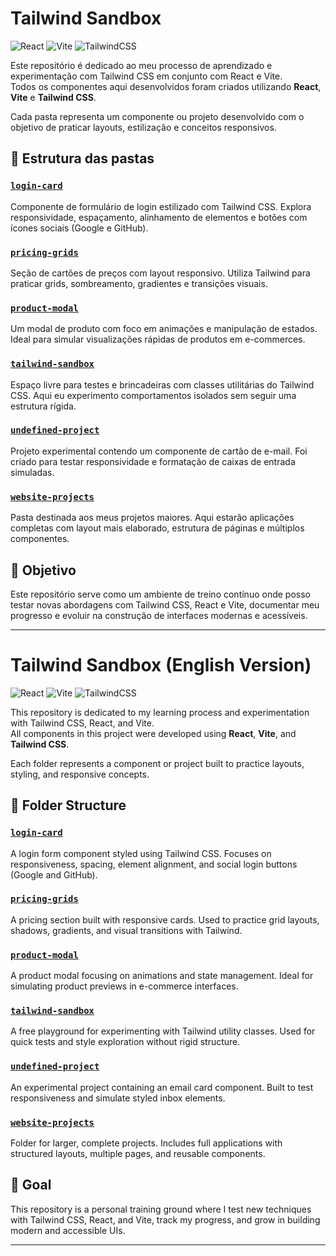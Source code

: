 # Tailwind Sandbox

![React](https://img.shields.io/badge/React-20232A?style=for-the-badge&logo=react&logoColor=61DAFB)
![Vite](https://img.shields.io/badge/Vite-646CFF?style=for-the-badge&logo=vite&logoColor=FFD62E)
![TailwindCSS](https://img.shields.io/badge/Tailwind_CSS-0EA5E9?style=for-the-badge&logo=tailwind-css&logoColor=white)

Este repositório é dedicado ao meu processo de aprendizado e experimentação com Tailwind CSS em conjunto com React e Vite.  
Todos os componentes aqui desenvolvidos foram criados utilizando **React**, **Vite** e **Tailwind CSS**.

Cada pasta representa um componente ou projeto desenvolvido com o objetivo de praticar layouts, estilização e conceitos responsivos.

## 📁 Estrutura das pastas

### [`login-card`](https://github.com/PedroDelgo/Tailwind-Sandbox/tree/main/login-card)
Componente de formulário de login estilizado com Tailwind CSS. Explora responsividade, espaçamento, alinhamento de elementos e botões com ícones sociais (Google e GitHub).

### [`pricing-grids`](https://github.com/PedroDelgo/Tailwind-Sandbox/tree/main/pricing-grids)
Seção de cartões de preços com layout responsivo. Utiliza Tailwind para praticar grids, sombreamento, gradientes e transições visuais.

### [`product-modal`](https://github.com/PedroDelgo/Tailwind-Sandbox/tree/main/product-modal)
Um modal de produto com foco em animações e manipulação de estados. Ideal para simular visualizações rápidas de produtos em e-commerces.

### [`tailwind-sandbox`](https://github.com/PedroDelgo/Tailwind-Sandbox/tree/main/tailwind-sandbox)
Espaço livre para testes e brincadeiras com classes utilitárias do Tailwind CSS. Aqui eu experimento comportamentos isolados sem seguir uma estrutura rígida.

### [`undefined-project`](https://github.com/PedroDelgo/Tailwind-Sandbox/tree/main/undifined-project)
Projeto experimental contendo um componente de cartão de e-mail. Foi criado para testar responsividade e formatação de caixas de entrada simuladas.

### [`website-projects`](https://github.com/PedroDelgo/Tailwind-Sandbox/tree/main/website-projects)
Pasta destinada aos meus projetos maiores. Aqui estarão aplicações completas com layout mais elaborado, estrutura de páginas e múltiplos componentes.

## 📌 Objetivo

Este repositório serve como um ambiente de treino contínuo onde posso testar novas abordagens com Tailwind CSS, React e Vite, documentar meu progresso e evoluir na construção de interfaces modernas e acessíveis.

---

# Tailwind Sandbox (English Version)

![React](https://img.shields.io/badge/React-20232A?style=for-the-badge&logo=react&logoColor=61DAFB)
![Vite](https://img.shields.io/badge/Vite-646CFF?style=for-the-badge&logo=vite&logoColor=FFD62E)
![TailwindCSS](https://img.shields.io/badge/Tailwind_CSS-0EA5E9?style=for-the-badge&logo=tailwind-css&logoColor=white)

This repository is dedicated to my learning process and experimentation with Tailwind CSS, React, and Vite.  
All components in this project were developed using **React**, **Vite**, and **Tailwind CSS**.

Each folder represents a component or project built to practice layouts, styling, and responsive concepts.

## 📁 Folder Structure

### [`login-card`](https://github.com/PedroDelgo/Tailwind-Sandbox/tree/main/login-card)
A login form component styled using Tailwind CSS. Focuses on responsiveness, spacing, element alignment, and social login buttons (Google and GitHub).

### [`pricing-grids`](https://github.com/PedroDelgo/Tailwind-Sandbox/tree/main/pricing-grids)
A pricing section built with responsive cards. Used to practice grid layouts, shadows, gradients, and visual transitions with Tailwind.

### [`product-modal`](https://github.com/PedroDelgo/Tailwind-Sandbox/tree/main/product-modal)
A product modal focusing on animations and state management. Ideal for simulating product previews in e-commerce interfaces.

### [`tailwind-sandbox`](https://github.com/PedroDelgo/Tailwind-Sandbox/tree/main/tailwind-sandbox)
A free playground for experimenting with Tailwind utility classes. Used for quick tests and style exploration without rigid structure.

### [`undefined-project`](https://github.com/PedroDelgo/Tailwind-Sandbox/tree/main/undefined-project)
An experimental project containing an email card component. Built to test responsiveness and simulate styled inbox elements.

### [`website-projects`](https://github.com/PedroDelgo/Tailwind-Sandbox/tree/main/website-projects)
Folder for larger, complete projects. Includes full applications with structured layouts, multiple pages, and reusable components.

## 📌 Goal

This repository is a personal training ground where I test new techniques with Tailwind CSS, React, and Vite, track my progress, and grow in building modern and accessible UIs.

---
